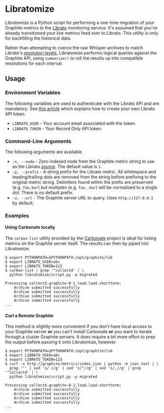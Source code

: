 # Libratomize

Libratomize is a Python script for performing a one-time migration of your Graphite metrics to the [Librato](https://metrics.librato.com/) monitoring service. It's assumed that you've already transitioned your live metrics feed over to Librato. This utility is only for backfilling the historical data.

Rather than attempting to coerce the raw Whisper archives to match Librato's [resolution levels](http://support.metrics.librato.com/knowledgebase/articles/66838-understanding-metrics-roll-ups-retention-and-grap), Libratomize performs logical queries against the Graphite API, using `summarize()` to roll the results up into compatible resolutions for each interval.

## Usage

### Environment Variables

The following variables are used to authenticate with the Librato API and are *mandatory*. See [this article](http://support.metrics.librato.com/knowledgebase/articles/22317-librato-api-tokens-and-token-roles) which explains how to create your own Librato API token.

* `LIBRATO_USER` - Your account email associated with the token.
* `LIBRATO_TOKEN` - Your *Record Only* API token.

### Command-Line Arguments

The following arguments are available.

* `-n, --node` - Zero-indexed node from the Graphite metric string to use as the Librato [source](http://support.metrics.librato.com/knowledgebase/articles/47904-what-is-a-source). The default value is `1`.
* `-p, --prefix` - A string prefix for the Librato metric. All whitespace and leading/trailing dots are removed from the string before prefixing to the original metric string. Delimiters found within the prefix are preserved (e.g. `foo.bar`) but multiples (e.g. `foo..bar`) will be normalized to a single dot. There is no default prefix.
* `-u, --url` - The Graphite server URL to query. Uses `http://127.0.0.1` by default.

### Examples

#### Using Carbonate locally

The `carbon-list` utility provided by the [Carbonate]() project is ideal for listing metrics on the Graphite server itself. The results can then by piped into Libratomize.

```
$ export PYTHONPATH=$PYTHONPATH:/opt/graphite/lib
$ export LIBRATO_USER=abc
$ export LIBRATO_TOKEN=123
$ carbon-list | grep '^collectd' | \
  python libratomize/script.py -p migrated

Processing collectd.graphite-0-1.load.load.shortterm:
    Archive submitted successfully
    Archive submitted successfully
    Archive submitted successfully
    Archive submitted successfully
...
```

#### Curl a Remote Graphite

This method is slightly more convenient if you don't have local access to your Graphite server **or** you can't install Carbonate **or** you want to iterate through a cluster Graphite servers. It does require a bit more effort to prep the output before passing it onto Libratomize, however.

```
$ export PYTHONPATH=$PYTHONPATH:/opt/graphite/lib
$ export LIBRATO_USER=abc
$ export LIBRATO_TOKEN=123
$ curl -s http://graphite/metrics/index.json | python -m json.tool | \
  grep '"' | sed 's/ //g' | sed 's/"//g' | sed 's/,//g' | grep '^collectd' | \
  python libratomize/script.py -p migrated

Processing collectd.graphite-0-1.load.load.shortterm:
    Archive submitted successfully
    Archive submitted successfully
    Archive submitted successfully
    Archive submitted successfully
...
```
